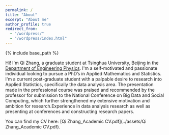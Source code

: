 ```yaml
---
permalink: /
title: "About"
excerpt: "About me"
author_profile: true
redirect_from: 
  - "/wordpress/"
  - "/wordpress/index.html"
---
```


{% include base_path %}

Hi! I'm Qi Zhang, a graduate student at Tsinghua University, Beijing in the [Department of Engineering Physics](https://www.ep.tsinghua.edu.cn/). I'm a self-motivated and passionate individual looking to pursue a PhD’s in Applied Mathematics and Statistics. I'm a current post-graduate student with a palpable desire to research into Applied Statistics, specifically the data analysis area. The presentation made in the professional course was praised and recommended by the professor for submission to the National Conference on Big Data and Social Computing, which further strengthened my extensive motivation and ambition for research.Experience in data analysis research as well as presenting at conferences and constructing research papers.

You can find my CV here: [Qi Zhang_Academic CV.pdf](../assets/Qi Zhang_Academic CV.pdf).
